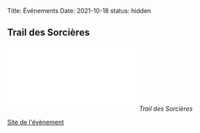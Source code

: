 Title: Événements
Date: 2021-10-18
status: hidden

## Trail des Sorcières

![Trail des Sorcières](/documents/AfficheTrail.pdf)
*Trail des Sorcières*

[Site de l'évènement](http://www.traildesorcieres.com)

